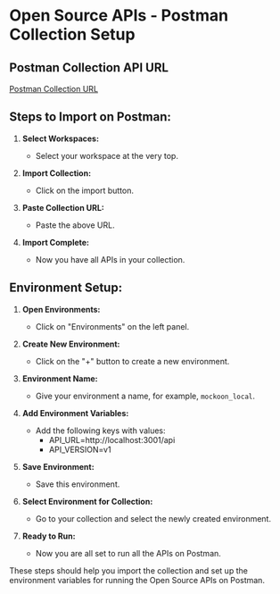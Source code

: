 # Open Source APIs - Postman Collection Setup

## Postman Collection API URL

[Postman Collection URL](https://api.postman.com/collections/22803009-fbe3183b-3907-4871-84de-2662cc4aff78?access_key=PMAT-01HHEDR85E6TMP8V5N5NP769S5)

## Steps to Import on Postman:

1. **Select Workspaces:**

   - Select your workspace at the very top.

2. **Import Collection:**

   - Click on the import button.

3. **Paste Collection URL:**

   - Paste the above URL.

4. **Import Complete:**
   - Now you have all APIs in your collection.

## Environment Setup:

1. **Open Environments:**

   - Click on "Environments" on the left panel.

2. **Create New Environment:**

   - Click on the "+" button to create a new environment.

3. **Environment Name:**

   - Give your environment a name, for example, `mockoon_local`.

4. **Add Environment Variables:**

   - Add the following keys with values:
     - API_URL=http://localhost:3001/api
     - API_VERSION=v1

5. **Save Environment:**

   - Save this environment.

6. **Select Environment for Collection:**

   - Go to your collection and select the newly created environment.

7. **Ready to Run:**
   - Now you are all set to run all the APIs on Postman.

These steps should help you import the collection and set up the environment variables for running the Open Source APIs on Postman.
